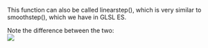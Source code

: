 This function can also be called linearstep(), which is very similar to smoothstep(), which we have in GLSL ES.

Note the difference between the two:  
![](https://i.imgur.com/H9i8h1e.gif)